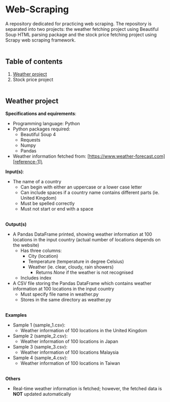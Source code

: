 # Web-Scraping
A repository dedicated for practicing web scraping. The repository is separated into two projects: the weather fetching project using Beautiful Soup HTML parsing package and the stock price fetching project using Scrapy web scraping framework.\
&nbsp;

## Table of contents
1. [Weather project](#weather-project)
2. Stock price project\
&nbsp;

## Weather project

**Specifications and equirements**:
- Programming language: Python
- Python packages required:
    - Beautiful Soup 4
    - Requests
    - Numpy
    - Pandas
- Weather information fetched from: [https://www.weather-forecast.com][reference-1]\
&nbsp;

**Input(s)**:
- The name of a country
    - Can begin with either an uppercase or a lower case letter
    - Can include spaces if a country name contains different parts (ie. United Kingdom)
    - Must be spelled correctly
    - Must not start or end with a space\
&nbsp;

**Output(s)**
- A Pandas DataFrame printed, showing weather information at 100 locations in the input country (actual number of locations depends on the website)
    - Has three columns:
        - City (location)
        - Temperature (temperature in degree Celsius)
        - Weather (ie. clear, cloudy, rain showers)
            - Returns _None_ if the weather is not recognised
    - Includes index
- A CSV file storing the Pandas DataFrame which contains weather information at 100 locations in the input country
    - Must specify file name in weather.py
    - Stores in the same directory as weather.py\
&nbsp;

**Examples**
- Sample 1 (sample_1.csv):
    - Weather information of 100 locations in the United Kingdom
- Sample 2 (sample_2.csv):
    - Weather information of 100 locations in Japan
- Sample 3 (sample_3.csv):
    - Weather information of 100 locations Malaysia
- Sample 4 (sample_4.csv):
    - Weather information of 100 locations in Taiwan\
&nbsp;

**Others**
- Real-time weather information is fetched; however, the fetched data is **NOT** updated automatically

[reference-1]: https://www.weather-forecast.com
